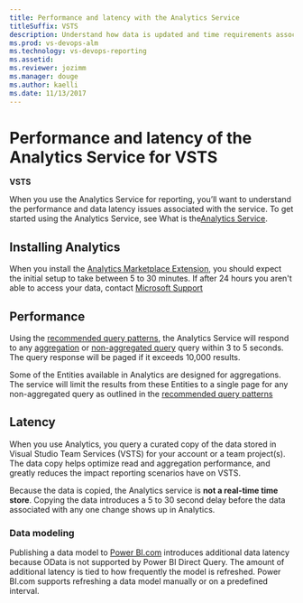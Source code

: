 ```yaml
---
title: Performance and latency with the Analytics Service
titleSuffix: VSTS   
description: Understand how data is updated and time requirements associated with querying the Analytics Service 
ms.prod: vs-devops-alm
ms.technology: vs-devops-reporting
ms.assetid: 
ms.reviewer: jozimm
ms.manager: douge
ms.author: kaelli
ms.date: 11/13/2017
---
```


# Performance and latency of the Analytics Service for VSTS

**VSTS**

When you use the Analytics Service for reporting, you’ll want to understand the performance and data latency issues associated with the service. To get started using the Analytics Service, see What is the[Analytics Service](./what-is-analytics.md).

## Installing Analytics
When you install the [Analytics Marketplace Extension](https://marketplace.visualstudio.com/items?itemName=ms.vss-analytics), you should expect the initial setup to take between 5 to 30 minutes. If after 24 hours you aren't able to access your data, contact [Microsoft Support](https://docs.microsoft.com/en-us/vsts/user-guide/provide-feedback?toc=/vsts/user-guide/toc.json&bc=/vsts/user-guide/breadcrumb/toc.json) 

## Performance
Using the [recommended query patterns](../extend-analytics/odata-query-guidelines.md), the Analytics Service will respond to any [aggregation](../extend-analytics/aggregated-data-analytics.md) or [non-aggregated query](../extend-analytics/analytics-recipes.md) query within 3 to 5 seconds. The query response will be paged if it exceeds 10,000 results. 

Some of the Entities available in Analytics are designed for aggregations.  The service will limit the results from these Entities to a single page for any non-aggregated query as outlined in the [recommended query patterns](../extend-analytics/odata-query-guidelines.md) 

## Latency
When you use Analytics, you query a curated copy of the data stored in Visual Studio Team Services (VSTS) for your account or a team project(s). The data copy helps optimize read and aggregation performance, and greatly reduces the impact reporting scenarios have on VSTS.

Because the data is copied, the Analytics service is **not a real-time time store**.  Copying the data introduces a 5 to 30 second delay before the data associated with any one change shows up in Analytics. 

### Data modeling
Publishing a data model to [Power BI.com](../powerbi/overview.md) introduces additional data latency because OData is not supported by Power BI Direct Query.  The amount of additional latency is tied to how frequently the model is refreshed.  Power BI.com supports refreshing a data model manually or on a predefined interval.


